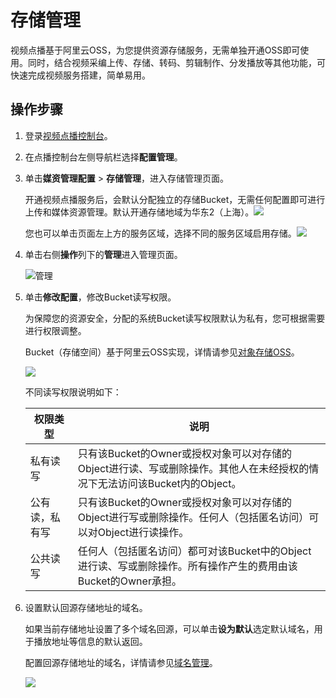 # 存储管理

视频点播基于阿里云OSS，为您提供资源存储服务，无需单独开通OSS即可使用。同时，结合视频采编上传、存储、转码、剪辑制作、分发播放等其他功能，可快速完成视频服务搭建，简单易用。

## 操作步骤

1.  登录[视频点播控制台](https://vod.console.aliyun.com/)。

2.  在点播控制台左侧导航栏选择**配置管理**。

3.  单击**媒资管理配置** \> **存储管理**，进入存储管理页面。

    开通视频点播服务后，会默认分配独立的存储Bucket，无需任何配置即可进行上传和媒体资源管理。默认开通存储地域为华东2（上海）。![](https://static-aliyun-doc.oss-accelerate.aliyuncs.com/assets/img/zh-CN/8733744061/p172485.png)

    您也可以单击页面左上方的服务区域，选择不同的服务区域启用存储。![](https://static-aliyun-doc.oss-accelerate.aliyuncs.com/assets/img/zh-CN/8733744061/p172486.png)

4.  单击右侧**操作**列下的**管理**进入管理页面。

    ![管理](https://static-aliyun-doc.oss-accelerate.aliyuncs.com/assets/img/zh-CN/9733744061/p173687.png)

5.  单击**修改配置**，修改Bucket读写权限。

    为保障您的资源安全，分配的系统Bucket读写权限默认为私有，您可根据需要进行权限调整。

    Bucket（存储空间）基于阿里云OSS实现，详情请参见[对象存储OSS](/intl.zh-CN/产品简介/什么是对象存储OSS.md)。

    ![](https://static-aliyun-doc.oss-accelerate.aliyuncs.com/assets/img/zh-CN/9733744061/p172487.png)

    不同读写权限说明如下：

    |权限类型|说明|
    |----|--|
    |私有读写|只有该Bucket的Owner或授权对象可以对存储的Object进行读、写或删除操作。其他人在未经授权的情况下无法访问该Bucket内的Object。|
    |公有读，私有写|只有该Bucket的Owner或授权对象可以对存储的Object进行写或删除操作。任何人（包括匿名访问）可以对Object进行读操作。|
    |公共读写|任何人（包括匿名访问）都可对该Bucket中的Object进行读、写或删除操作。所有操作产生的费用由该Bucket的Owner承担。|

6.  设置默认回源存储地址的域名。

    如果当前存储地址设置了多个域名回源，可以单击**设为默认**选定默认域名，用于播放地址等信息的默认返回。

    配置回源存储地址的域名，详情请参见[域名管理](/intl.zh-CN/控制台指南/域名管理/域名准入标准.md)。

    ![](https://static-aliyun-doc.oss-accelerate.aliyuncs.com/assets/img/zh-CN/9733744061/p172488.png)


